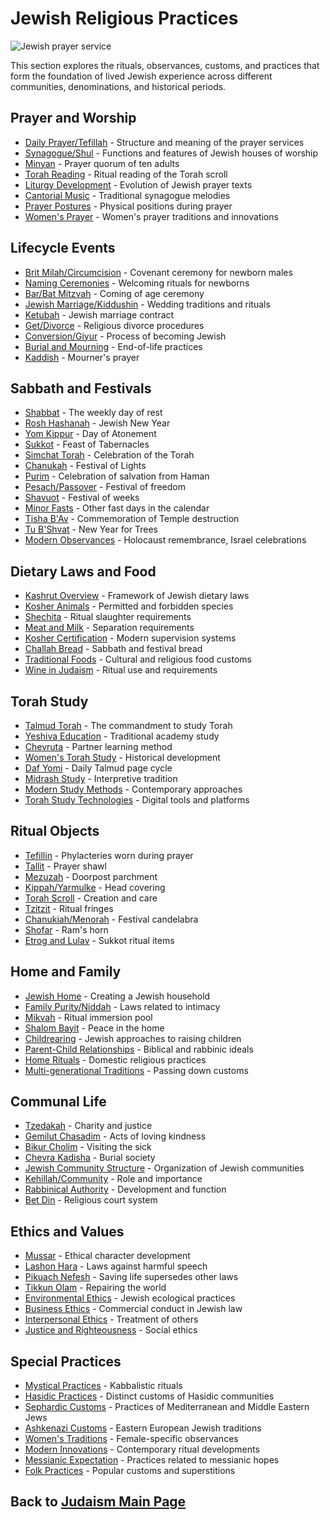 # Jewish Religious Practices

![Jewish prayer service](jewish_prayer_service.jpg)

This section explores the rituals, observances, customs, and practices that form the foundation of lived Jewish experience across different communities, denominations, and historical periods.

## Prayer and Worship

- [Daily Prayer/Tefillah](./daily_prayer.md) - Structure and meaning of the prayer services
- [Synagogue/Shul](./synagogue.md) - Functions and features of Jewish houses of worship
- [Minyan](./minyan.md) - Prayer quorum of ten adults
- [Torah Reading](./torah_reading.md) - Ritual reading of the Torah scroll
- [Liturgy Development](./liturgy_development.md) - Evolution of Jewish prayer texts
- [Cantorial Music](./cantorial_music.md) - Traditional synagogue melodies
- [Prayer Postures](./prayer_postures.md) - Physical positions during prayer
- [Women's Prayer](./womens_prayer.md) - Women's prayer traditions and innovations

## Lifecycle Events

- [Brit Milah/Circumcision](./brit_milah.md) - Covenant ceremony for newborn males
- [Naming Ceremonies](./naming_ceremonies.md) - Welcoming rituals for newborns
- [Bar/Bat Mitzvah](./bar_bat_mitzvah.md) - Coming of age ceremony
- [Jewish Marriage/Kiddushin](./marriage.md) - Wedding traditions and rituals
- [Ketubah](./ketubah.md) - Jewish marriage contract
- [Get/Divorce](./divorce.md) - Religious divorce procedures
- [Conversion/Giyur](./conversion.md) - Process of becoming Jewish
- [Burial and Mourning](./burial_mourning.md) - End-of-life practices
- [Kaddish](./kaddish.md) - Mourner's prayer

## Sabbath and Festivals

- [Shabbat](./shabbat.md) - The weekly day of rest
- [Rosh Hashanah](./rosh_hashanah.md) - Jewish New Year
- [Yom Kippur](./yom_kippur.md) - Day of Atonement
- [Sukkot](./sukkot.md) - Feast of Tabernacles
- [Simchat Torah](./simchat_torah.md) - Celebration of the Torah
- [Chanukah](./chanukah.md) - Festival of Lights
- [Purim](./purim.md) - Celebration of salvation from Haman
- [Pesach/Passover](./passover.md) - Festival of freedom
- [Shavuot](./shavuot.md) - Festival of weeks
- [Minor Fasts](./minor_fasts.md) - Other fast days in the calendar
- [Tisha B'Av](./tisha_bav.md) - Commemoration of Temple destruction
- [Tu B'Shvat](./tu_bshvat.md) - New Year for Trees
- [Modern Observances](./modern_observances.md) - Holocaust remembrance, Israel celebrations

## Dietary Laws and Food

- [Kashrut Overview](./kashrut_overview.md) - Framework of Jewish dietary laws
- [Kosher Animals](./kosher_animals.md) - Permitted and forbidden species
- [Shechita](./shechita.md) - Ritual slaughter requirements
- [Meat and Milk](./meat_milk.md) - Separation requirements
- [Kosher Certification](./kosher_certification.md) - Modern supervision systems
- [Challah Bread](./challah.md) - Sabbath and festival bread
- [Traditional Foods](./traditional_foods.md) - Cultural and religious food customs
- [Wine in Judaism](./wine.md) - Ritual use and requirements

## Torah Study

- [Talmud Torah](./talmud_torah.md) - The commandment to study Torah
- [Yeshiva Education](./yeshiva.md) - Traditional academy study
- [Chevruta](./chevruta.md) - Partner learning method
- [Women's Torah Study](./womens_torah_study.md) - Historical development
- [Daf Yomi](./daf_yomi.md) - Daily Talmud page cycle
- [Midrash Study](./midrash_study.md) - Interpretive tradition
- [Modern Study Methods](./modern_study.md) - Contemporary approaches
- [Torah Study Technologies](./study_technologies.md) - Digital tools and platforms

## Ritual Objects

- [Tefillin](./tefillin.md) - Phylacteries worn during prayer
- [Tallit](./tallit.md) - Prayer shawl
- [Mezuzah](./mezuzah.md) - Doorpost parchment
- [Kippah/Yarmulke](./kippah.md) - Head covering
- [Torah Scroll](./torah_scroll.md) - Creation and care
- [Tzitzit](./tzitzit.md) - Ritual fringes
- [Chanukiah/Menorah](./chanukiah.md) - Festival candelabra
- [Shofar](./shofar.md) - Ram's horn
- [Etrog and Lulav](./etrog_lulav.md) - Sukkot ritual items

## Home and Family

- [Jewish Home](./jewish_home.md) - Creating a Jewish household
- [Family Purity/Niddah](./family_purity.md) - Laws related to intimacy
- [Mikvah](./mikvah.md) - Ritual immersion pool
- [Shalom Bayit](./shalom_bayit.md) - Peace in the home
- [Childrearing](./childrearing.md) - Jewish approaches to raising children
- [Parent-Child Relationships](./parent_child.md) - Biblical and rabbinic ideals
- [Home Rituals](./home_rituals.md) - Domestic religious practices
- [Multi-generational Traditions](./family_traditions.md) - Passing down customs

## Communal Life

- [Tzedakah](./tzedakah.md) - Charity and justice
- [Gemilut Chasadim](./gemilut_chasadim.md) - Acts of loving kindness
- [Bikur Cholim](./bikur_cholim.md) - Visiting the sick
- [Chevra Kadisha](./chevra_kadisha.md) - Burial society
- [Jewish Community Structure](./community_structure.md) - Organization of Jewish communities
- [Kehillah/Community](./kehillah.md) - Role and importance
- [Rabbinical Authority](./rabbinical_authority.md) - Development and function
- [Bet Din](./bet_din.md) - Religious court system

## Ethics and Values

- [Mussar](./mussar.md) - Ethical character development
- [Lashon Hara](./lashon_hara.md) - Laws against harmful speech
- [Pikuach Nefesh](./pikuach_nefesh.md) - Saving life supersedes other laws
- [Tikkun Olam](./tikkun_olam.md) - Repairing the world
- [Environmental Ethics](./environmental_ethics.md) - Jewish ecological practices
- [Business Ethics](./business_ethics.md) - Commercial conduct in Jewish law
- [Interpersonal Ethics](./interpersonal_ethics.md) - Treatment of others
- [Justice and Righteousness](./justice_righteousness.md) - Social ethics

## Special Practices

- [Mystical Practices](./mystical_practices.md) - Kabbalistic rituals
- [Hasidic Practices](./hasidic_practices.md) - Distinct customs of Hasidic communities
- [Sephardic Customs](./sephardic_customs.md) - Practices of Mediterranean and Middle Eastern Jews
- [Ashkenazi Customs](./ashkenazi_customs.md) - Eastern European Jewish traditions
- [Women's Traditions](./womens_traditions.md) - Female-specific observances
- [Modern Innovations](./modern_innovations.md) - Contemporary ritual developments
- [Messianic Expectation](./messianic_practices.md) - Practices related to messianic hopes
- [Folk Practices](./folk_practices.md) - Popular customs and superstitions

## Back to [Judaism Main Page](../README.md) 